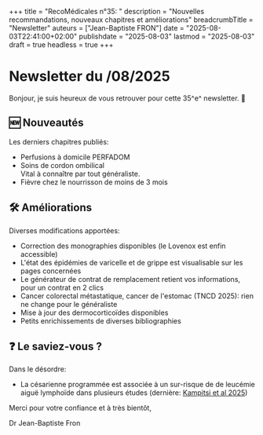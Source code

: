 +++
title = "RecoMédicales n°35: "
description = "Nouvelles recommandations, nouveaux chapitres et améliorations"
breadcrumbTitle = "Newsletter"
auteurs = ["Jean-Baptiste FRON"]
date = "2025-08-03T22:41:00+02:00"
publishdate = "2025-08-03"
lastmod = "2025-08-03"
draft = true
headless = true
+++

# Newsletter du /08/2025

Bonjour, je suis heureux de vous retrouver pour cette 35^e^ newsletter. 📰

## 🆕 Nouveautés

Les derniers chapitres publiés:

- Perfusions à domicile PERFADOM
- Soins de cordon ombilical  
  Vital à connaître par tout généraliste.
- Fièvre chez le nourrisson de moins de 3 mois

## 🛠️ Améliorations

Diverses modifications apportées:

- Correction des monographies disponibles (le Lovenox est enfin accessible)
- L'état des épidémies de varicelle et de grippe est visualisable sur les pages concernées
- Le générateur de contrat de remplacement retient vos informations, pour un contrat en 2 clics
- Cancer colorectal métastatique, cancer de l'estomac (TNCD 2025): rien ne change pour le généraliste
- Mise à jour des dermocorticoïdes disponibles
- Petits enrichissements de diverses bibliographies

## ❓ Le saviez-vous ?

Dans le désordre:

- La césarienne programmée est associée à un sur-risque de de leucémie aiguë lymphoïde dans plusieurs études (dernière: [Kampitsi et al 2025](https://onlinelibrary.wiley.com/doi/10.1002/ijc.70027))

Merci pour votre confiance et à très bientôt,

Dr Jean-Baptiste Fron
